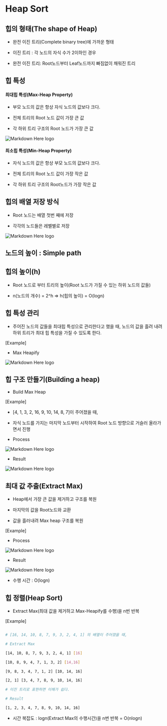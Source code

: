 ﻿# Heap Sort

## 힙의 형태(The shape of Heap)

- 완전 이진 트리(Complete binary tree)에 가까운 형태

- 이진 트리 : 각 노드의 자식 수가 2이하인 경우

- 완전 이진 트리: Root노드부터 Leaf노드까지 빠짐없이 채워진 트리


## 힙 특성

#### 최대힙 특성(Max-Heap Property)

- 부모 노드의 값은 항상 자식 노드의 값보다 크다.

- 전체 트리의 Root 노드 값이 가장 큰 값

- 각 하위 트리 구조의 Root 노드가 가장 큰 값

![Markdown Here logo](http://cfile2.uf.tistory.com/image/217FDF3C58BAC0E820424B)


#### 최소힙 특성(Min-Heap Property)

- 자식 노드의 값은 항상 부모 노드의 값보다 크다.

- 전체 트리의 Root 노드 값이 가장 작은 값

- 각 하위 트리 구조의 Root노드가 가장 작은 값


## 힙의 배열 저장 방식

- Root 노드는 배열 첫번 째에 저장

- 각각의 노드들은 레벨별로 저장

![Markdown Here logo](http://cfile25.uf.tistory.com/image/27739D3458BAC1C80EF277)


## 노드의 높이 : Simple path


## 힙의 높이(h)

- Root 노드로 부터 트리의 높이(Root 노드가 가질 수 있는 하위 노드의 값들)
 
- n(노드의 개수) = 2^h => h(힙의 높이) = O(logn) 


## 힙 특성 관리

- 주어진 노드의 값들을 최대힙 특성으로 관리한다고 했을 때, 노드의 값을 흘려 내려 하위 트리가 최대 힙 특성을 가질 수 있도록 한다.

[Example]

- Max Heapify

![Markdown Here logo](http://cfile7.uf.tistory.com/image/2355893558BAC2851CD66B)


## 힙 구조 만들기(Building a heap)

- Build Max Heap

[Example]

- [4, 1, 3, 2, 16, 9, 10, 14, 8, 7]이 주어졌을 때,

- 자식 노드를 가지는 마지막 노드부터 시작하여 Root 노드 방향으로 거슬러 올라가면서 진행

- Process

![Markdown Here logo](http://cfile8.uf.tistory.com/image/213C324258BBF771363DF7)

- Result

![Markdown Here logo](http://cfile28.uf.tistory.com/image/2170F14258BBF77232E975)


## 최대 값 추출(Extract Max)

- Heap에서 가장 큰 값을 제거하고 구조를 복원

- 마지막의 값을 Root노드와 교환

- 값을 흘러내려 Max heap 구조를 복원

[Example]

- Process

![Markdown Here logo](http://cfile3.uf.tistory.com/image/23047C4058BC14A719A6ED)

- Result

![Markdown Here logo](http://cfile24.uf.tistory.com/image/226B8C4E58BC166F28B589)

- 수행 시간 : O(logn)


## 힙 정렬(Heap Sort)

- Extract Max(최대 값을 제거하고 Max-Heapify를 수행)을 n번 반복

[Example]


```sh

# [16, 14, 10, 8, 7, 9, 3, 2, 4, 1] 의 배열이 주어졌을 때,

# Extract Max

[14, 10, 8, 7, 9, 3, 2, 4, 1] [16]

[10, 8, 9, 4, 7, 1, 3, 2] [14,16]

[9, 8, 3, 4, 7, 1, 2] [10, 14, 16]

[2, 1] [3, 4, 7, 8, 9, 10, 14, 16]

# 이진 트리로 표현하면 이해가 쉽다.

# Result

[1, 2, 3, 4, 7, 8, 9, 10, 14, 16]

```

- 시간 복잡도 : logn(Extract Max의 수행시간)을 n번 반복 = O(nlogn)